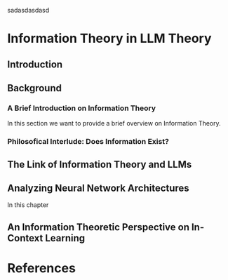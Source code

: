 
sadasdasdasd
# Information Theory in LLM Theory

## Introduction

## Background

 

### A Brief Introduction on Information Theory

In this section we want to provide a brief overview on Information Theory. 


### Philosofical Interlude: Does Information Exist?




## The Link of Information Theory and LLMs

## Analyzing Neural Network Architectures

In this chapter 


## An Information Theoretic Perspective on In-Context Learning


# References

